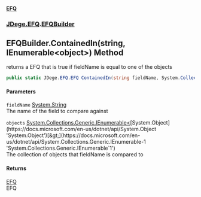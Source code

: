 #### [EFQ](index.md 'index')
### [JDege.EFQ](JDege_EFQ.md 'JDege.EFQ').[EFQBuilder](EFQBuilder.md 'JDege.EFQ.EFQBuilder')
## EFQBuilder.ContainedIn(string, IEnumerable&lt;object&gt;) Method
returns a EFQ that is true if fieldName is equal to one of the objects  
```csharp
public static JDege.EFQ.EFQ ContainedIn(string fieldName, System.Collections.Generic.IEnumerable<object> objects);
```
#### Parameters
<a name='JDege_EFQ_EFQBuilder_ContainedIn(string_System_Collections_Generic_IEnumerable_object_)_fieldName'></a>
`fieldName` [System.String](https://docs.microsoft.com/en-us/dotnet/api/System.String 'System.String')  
The name of the field to compare against
  
<a name='JDege_EFQ_EFQBuilder_ContainedIn(string_System_Collections_Generic_IEnumerable_object_)_objects'></a>
`objects` [System.Collections.Generic.IEnumerable&lt;](https://docs.microsoft.com/en-us/dotnet/api/System.Collections.Generic.IEnumerable-1 'System.Collections.Generic.IEnumerable`1')[System.Object](https://docs.microsoft.com/en-us/dotnet/api/System.Object 'System.Object')[&gt;](https://docs.microsoft.com/en-us/dotnet/api/System.Collections.Generic.IEnumerable-1 'System.Collections.Generic.IEnumerable`1')  
The collection of objects that fieldName is compared to
  
#### Returns
[EFQ](EFQ.md 'JDege.EFQ.EFQ')  
EFQ
